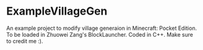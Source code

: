 # ExampleVillageGen
An example project to modify village generaion in Minecraft: Pocket Edition. To be loaded in Zhuowei Zang's BlockLauncher. Coded in C++. Make sure to credit me :).
